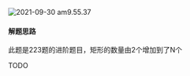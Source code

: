 ![2021-09-30 am9.55.37](/Users/dw/Documents/Pictures/blog/2021-09-30%20am9.55.37.png)





#### 解题思路



此题是223题的进阶题目，矩形的数量由2个增加到了N个



TODO





























